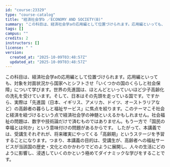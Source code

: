 ```yaml
---
id: "course:23329"
type: "course-catalog"
title: "経済社会学b ／ECONOMY AND SOCIETY(B)"
summary: "この科目は、経済社会学aの応用編として位置づけられます。応用編といっても、対象を対面状況から国家へとシフトさせ「いくつかの国のくらしと社会保障」について学びます。世界の先進国は、ほとんどといっていいほど少子高齢化の洗礼を受けています。そして…"
tags: []
campus: ""
credits: 2
instructors: []
license: " "
version:
  created_at: "2025-10-09T03:48:57Z"
  updated_at: "2025-10-09T03:48:57Z"
---
```


この科目は、経済社会学aの応用編として位置づけられます。応用編といっても、対象を対面状況から国家へとシフトさせ「いくつかの国のくらしと社会保障」について学びます。世界の先進国は、ほとんどといっていいほど少子高齢化の洗礼を受けています。そして、日本はその先頭を走っている国です。ですから、実際は「先進国（日本、イギリス、アメリカ、ドイツ、オーストラリアなど）の高齢者の暮らしと福祉サービス」に焦点を絞ります。このテーマこそ社会と経済を紐づけるという点で経済社会学の神髄といえるかもしれません。社会福祉の問題は、数字や技術論だけで済むものではありません。もう一方で「国民の幸福とは何か」という意味付けの問題があるからです。 したがって、本講義では、受講生それぞれが、将来確実にやってくる「高齢期」というステージを予習することになります。つまり、本講義の目的は、受講生が、高齢者への福祉サービスが当該国の歴史・文化とのかかわりでどのように展開し、人々の生活にどのように影響し、浸透していくのかという極めてダイナミックな学びをすることです。

